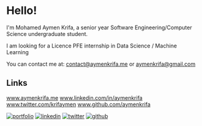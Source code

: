 
# Hello!

I'm Mohamed Aymen Krifa, a senior year Software Engineering/Computer Science undergraduate student.

I am looking for a Licence PFE internship in Data Science / Machine Learning

You can contact me at: contact@aymenkrifa.me or aymenkrifa@gmail.com

## Links
www.aymenkrifa.me
www.linkedin.com/in/aymenkrifa
www.twitter.com/krifaymen
www.github.com/aymenkrifa

[![portfolio](https://img.shields.io/badge/website-000000?style=for-the-badge&logo=About.me&logoColor=white)](https://aymenkrifa.me/)
[![linkedin](https://img.shields.io/badge/linkedin-0A66C2?style=for-the-badge&logo=linkedin&logoColor=white)](https://www.linkedin.com/in/aymenkrifa/)
[![twitter](https://img.shields.io/badge/twitter-1DA1F2?style=for-the-badge&logo=twitter&logoColor=white)](https://twitter.com/krifaymen)
[![github](https://img.shields.io/badge/GitHub-100000?style=for-the-badge&logo=github&logoColor=white)]("htttps://github.com/aymenkrifa)
